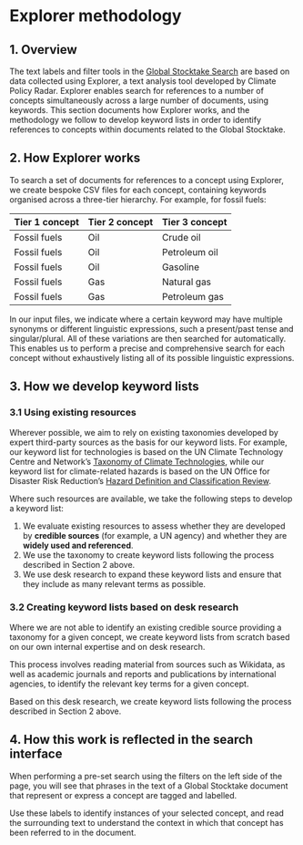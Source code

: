 # Explorer methodology

## 1. Overview

The text labels and filter tools in the [Global Stocktake Search](http://gst1.org) are based on data collected using Explorer, a text analysis tool developed by Climate Policy Radar. Explorer enables search for references to a number of concepts simultaneously across a large number of documents, using keywords. This section documents how Explorer works, and the methodology we follow to develop keyword lists in order to identify references to concepts within documents related to the Global Stocktake.

## 2. How Explorer works

To search a set of documents for references to a concept using Explorer, we create bespoke CSV files for each concept, containing keywords organised across a three-tier hierarchy. For example, for fossil fuels:

| Tier 1 concept | Tier 2 concept | Tier 3 concept   |
|----------------|----------------|------------------|
| Fossil fuels   | Oil            | Crude oil        |
| Fossil fuels   | Oil            | Petroleum oil    |
| Fossil fuels   | Oil            | Gasoline         |
| Fossil fuels   | Gas            | Natural gas      |
| Fossil fuels   | Gas            | Petroleum gas    |

In our input files, we indicate where a certain keyword may have multiple synonyms or different linguistic expressions, such a present/past tense and singular/plural. All of these variations are then searched for automatically. This enables us to perform a precise and comprehensive search for each concept without exhaustively listing all of its possible linguistic expressions.

## 3. How we develop keyword lists

### 3.1 Using existing resources

Wherever possible, we aim to rely on existing taxonomies developed by expert third-party sources as the basis for our keyword lists. For example, our keyword list for technologies is based on the UN Climate Technology Centre and Network’s [Taxonomy of Climate Technologies](https://www.ctc-n.org/resources/ctcn-taxonomy-0), while our keyword list for climate-related hazards is based on the UN Office for Disaster Risk Reduction’s [Hazard Definition and Classification Review](https://www.undrr.org/publication/hazard-definition-and-classification-review-technical-report).

Where such resources are available, we take the following steps to develop a keyword list:

1. We evaluate existing resources to assess whether they are developed by **credible sources** (for example, a UN agency) and whether they are **widely used and referenced**.
2. We use the taxonomy to create keyword lists following the process described in Section 2 above.
3. We use desk research to expand these keyword lists and ensure that they include as many relevant terms as possible.

### 3.2 Creating keyword lists based on desk research

Where we are not able to identify an existing credible source providing a taxonomy for a given concept, we create keyword lists from scratch based on our own internal expertise and on desk research.

This process involves reading material from sources such as Wikidata, as well as academic journals and reports and publications by international agencies, to identify the relevant key terms for a given concept.

Based on this desk research, we create keyword lists following the process described in Section 2 above.

## 4. How this work is reflected in the search interface

When performing a pre-set search using the filters on the left side of the page, you will see that phrases in the text of a Global Stocktake document that represent or express a concept are tagged and labelled.

Use these labels to identify instances of your selected concept, and read the surrounding text to understand the context in which that concept has been referred to in the document.
